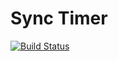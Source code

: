 # Sync Timer

[![Build Status](https://travis-ci.com/mstop4/sync-timer.svg?branch=master)](https://travis-ci.com/mstop4/sync-timer)